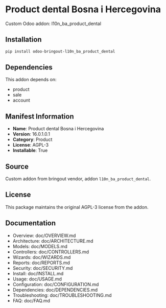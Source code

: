 # Product dental Bosna i Hercegovina

Custom Odoo addon: l10n_ba_product_dental

## Installation

```bash
pip install odoo-bringout-l10n_ba_product_dental
```

## Dependencies

This addon depends on:
- product
- sale
- account

## Manifest Information

- **Name**: Product dental Bosna i Hercegovina
- **Version**: 16.0.1.0.1
- **Category**: Product
- **License**: AGPL-3
- **Installable**: True

## Source

Custom addon from bringout vendor, addon `l10n_ba_product_dental`.

## License

This package maintains the original AGPL-3 license from the addon.

## Documentation

- Overview: doc/OVERVIEW.md
- Architecture: doc/ARCHITECTURE.md
- Models: doc/MODELS.md
- Controllers: doc/CONTROLLERS.md
- Wizards: doc/WIZARDS.md
- Reports: doc/REPORTS.md
- Security: doc/SECURITY.md
- Install: doc/INSTALL.md
- Usage: doc/USAGE.md
- Configuration: doc/CONFIGURATION.md
- Dependencies: doc/DEPENDENCIES.md
- Troubleshooting: doc/TROUBLESHOOTING.md
- FAQ: doc/FAQ.md
